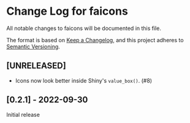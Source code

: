 # Change Log for faicons

All notable changes to faicons will be documented in this file.

The format is based on [Keep a Changelog](https://keepachangelog.com/en/1.0.0/),
and this project adheres to [Semantic Versioning](https://semver.org/spec/v2.0.0.html).

## [UNRELEASED]

* Icons now look better inside Shiny's `value_box()`. (#8)

## [0.2.1] - 2022-09-30

Initial release
